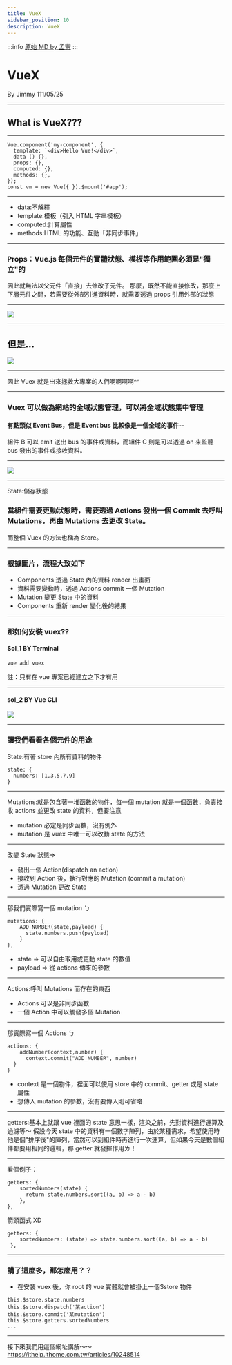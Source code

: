 ```yaml
---
title: VueX
sidebar_position: 10
description: VueX
---
```


:::info
[原始 MD by 孟憲](https://hackmd.io/@JimmyHsieh-0129/rk-Hh2cP5#/)
:::

# VueX

By Jimmy
111/05/25

---

## What is VueX???

---

```javascript=
Vue.component('my-component', {
  template: `<div>Hello Vue!</div>`,
  data () {},
  props: {},
  computed: {},
  methods: {},
});
const vm = new Vue({ }).$mount('#app');
```

---

- data:不解釋
- template:模板（引入 HTML 字串模板）
- computed:計算屬性
- methods:HTML 的功能、互動「非同步事件」

---

### Props：Vue.js 每個元件的實體狀態、模板等作用範圍必須是"獨立"的

因此就無法以父元件「直接」去修改子元件。
那麼，既然不能直接修改，那麼上下層元件之間，若需要從外部引進資料時，就需要透過 props 引用外部的狀態

---

![](https://i.imgur.com/Ly1ErR9.png)

---

## 但是...

![](https://i.imgur.com/qqiSpy3.png)

---

因此 Vuex 就是出來拯救大專案的人們啊啊啊啊^^

---

### Vuex 可以做為網站的全域狀態管理，可以將全域狀態集中管理

#### 有點類似 Event Bus，但是 Event bus 比較像是一個全域的事件--

組件 B 可以 emit 送出 bus 的事件或資料，而組件 C 則是可以透過 on 來監聽 bus 發出的事件或接收資料。

---

![](https://i.imgur.com/LJ2AuF4.png)

---

State:儲存狀態

### 當組件需要更動狀態時，需要透過 Actions 發出一個 Commit 去呼叫 Mutations，再由 Mutations 去更改 State。

而整個 Vuex 的方法也稱為 Store。

---

### 根據圖片，流程大致如下

- Components 透過 State 內的資料 render 出畫面
- 資料需要變動時，透過 Actions commit 一個 Mutation
- Mutation 變更 State 中的資料
- Components 重新 render 變化後的結果

---

### 那如何安裝 vuex??

#### Sol_1 BY Terminal

```shell=
vue add vuex
```

註：只有在 vue 專案已經建立之下才有用

---

#### sol_2 BY Vue CLI

![](https://i.imgur.com/YBMfmee.png)

---

### 讓我們看看各個元件的用途

State:有著 store 內所有資料的物件

```javascript=
state: {
  numbers: [1,3,5,7,9]
}
```

---

Mutations:就是包含著一堆函數的物件，每一個 mutation 就是一個函數，負責接收 actions 並更改 state 的資料，但要注意

- mutation 必定是同步函數，沒有例外
- mutation 是 vuex 中唯一可以改動 state 的方法

---

改變 State 狀態=>

- 發出一個 Action(dispatch an action)
- 接收到 Action 後，執行對應的 Mutation (commit a mutation)
- 透過 Mutation 更改 State

---

那我們實際寫一個 mutation ㄅ

```javascript=
mutations: {
    ADD_NUMBER(state,payload) {
      state.numbers.push(payload)
    }
},
```

- state => 可以自由取用或更動 state 的數值
- payload => 從 actions 傳來的參數

---

Actions:呼叫 Mutations 而存在的東西

- Actions 可以是非同步函數
- 一個 Action 中可以觸發多個 Mutation

---

那實際寫一個 Actions ㄅ

```javascript=
actions: {
    addNumber(context,number) {
      context.commit("ADD_NUMBER", number)
  }
}
```

- context 是一個物件，裡面可以使用 store 中的 commit、getter 或是 state 屬性
- 想傳入 mutation 的參數，沒有要傳入則可省略

---

getters:基本上就跟 vue 裡面的 state 意思一樣，渲染之前，先對資料進行運算及過濾等～
假設今天 state 中的資料有一個數字陣列，由於某種需求，希望使用時他是個"排序後"的陣列，當然可以到組件時再進行一次運算，但如果今天是數個組件都要用相同的邏輯，那 getter 就發揮作用ㄌ！

---

看個例子：

```javascript=
getters: {
    sortedNumbers(state) {
      return state.numbers.sort((a, b) => a - b)
    },
},
```

箭頭函式 XD

```javascript=
getters: {
    sortedNumbers: (state) => state.numbers.sort((a, b) => a - b)
 },
```

---

### 講了這麼多，那怎麼用？？

- 在安裝 vuex 後，你 root 的 vue 實體就會被掛上一個$store 物件

```javascript=
this.$store.state.numbers
this.$store.dispatch('某action')
this.$store.commit('某mutation')
this.$store.getters.sortedNumbers
...
```

---

接下來我們用這個網址講解～～
https://ithelp.ithome.com.tw/articles/10248514
